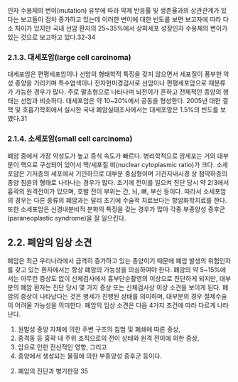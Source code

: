 인자 수용체의 변이(mutation) 유무에 따라 약제 반응률 및 생존율과의 상관관계가 있다는 보고들이 점차 증가하고 있는데 이러한 변이에 대한 빈도를 보면 보고자에 따라 다소 차이가 있지만 국내 선암 환자의 25~35%에서 상피세포 성장인자 수용체의 변이가 있는 것으로 보고하고 있다.32-34

### 2.1.3. 대세포암(large cell carcinoma)

대세포암은 편평세포암이나 선암의 형태학적 특징을 갖지 않으면서 세포질이 풍부한 악성 종양을 가리키며 특수염색이나 전자현미경검사로 선암이나 편평세포암으로 재분류가 가능한 경우가 많다. 주로 말초형으로 나타나며 뇌전이가 흔하고 전체적인 종양의 행태는 선암과 비슷하다. 대세포암은 약 10~20%에서 공동을 형성한다. 2005년 대한 결핵 및 호흡기학회에서 실시한 국내 폐암실태조사에서는 대세포암은 1.5%의 빈도를 보였다.31

### 2.1.4. 소세포암(small cell carcinoma)

폐암 중에서 가장 악성도가 높고 증식 속도가 빠르다. 병리학적으로 암세포는 거의 대부분이 핵으로 구성되어 있어서 핵/세포질 비(nuclear cytoplasmic ratio)가 크다.
소세포암은 기저층의 세포에서 기인하므로 대부분 중심형이며 기관지내시경 상 점막하층의 종양 침윤의 형태로 나타나는 경우가 많다. 조기에 전이를 일으켜 진단 당시 약 2/3에서 흉곽외 원격전이가 있으며, 호발 전이 부위는 간, 뇌, 뼈, 부신 등이다. 따라서 소세포암의 경우는 다른 종류의 폐암과는 달리 초기에 수술적 치료보다는 항암화학치료를 한다. 또한 소세포암은 신경내분비적 분화의 특징을 갖는 경우가 많아 각종 부종양성 증후군(paraneoplastic syndrome)을 잘 일으킨다.

## 2.2. 폐암의 임상 소견

폐암은 최근 우리나라에서 급격히 증가하고 있는 종양이기 때문에 폐암 발생의 위험인자를 갖고 있는 환자에서는 항상 폐암의 가능성을 의심하여야 한다. 폐암의 약 5~15%에서는 아무런 증상도 없이 신체검사에서 흉부단순촬영의 이상으로 진단하게 되지만, 대부분의 폐암 환자는 진단 당시 몇 가지 증상 또는 신체검사상 이상 소견을 보이게 된다. 폐암의 증상이 나타났다는 것은 병세가 진행된 상태를 의미하며, 대부분의 경우 절제수술이 어려울 가능성을 의미한다.
폐암의 임상 소견은 다음 4가지 조건에 따라 다르게 나타난다.
1) 원발성 종양 자체에 의한 주변 구조의 침범 및 폐쇄에 따른 증상,
2) 종격동 등 흉곽 내 주위 조직으로의 전이 상태와 원격 전이에 의한 증상,
3) 암으로 인한 전신적인 영향, 그리고
4) 종양에서 생성되는 물질에 의한 부종양성 증후군 등이다.

2. 폐암의 진단과 병기판정 <PAGE>35